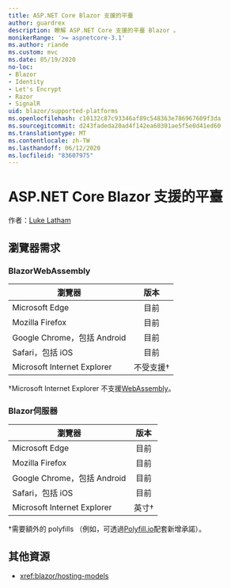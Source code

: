 ```yaml
---
title: ASP.NET Core Blazor 支援的平臺
author: guardrex
description: 瞭解 ASP.NET Core 支援的平臺 Blazor 。
monikerRange: '>= aspnetcore-3.1'
ms.author: riande
ms.custom: mvc
ms.date: 05/19/2020
no-loc:
- Blazor
- Identity
- Let's Encrypt
- Razor
- SignalR
uid: blazor/supported-platforms
ms.openlocfilehash: c10132c87c93346af89c548363e786967609f3da
ms.sourcegitcommit: d243fadeda20ad4f142ea60301ae5f5e0d41ed60
ms.translationtype: MT
ms.contentlocale: zh-TW
ms.lasthandoff: 06/12/2020
ms.locfileid: "83607975"
---
```

# <a name="aspnet-core-blazor-supported-platforms"></a>ASP.NET Core Blazor 支援的平臺

作者：[Luke Latham](https://github.com/guardrex)

## <a name="browser-requirements"></a>瀏覽器需求

### <a name="blazor-webassembly"></a>BlazorWebAssembly

| 瀏覽器                          | 版本               |
| -------------------------------- | :-------------------: |
| Microsoft Edge                   | 目前               |
| Mozilla Firefox                  | 目前               |
| Google Chrome，包括 Android | 目前               |
| Safari，包括 iOS            | 目前               |
| Microsoft Internet Explorer      | 不受支援&dagger; |

&dagger;Microsoft Internet Explorer 不支援[WebAssembly](https://webassembly.org)。

### <a name="blazor-server"></a>Blazor伺服器

| 瀏覽器                          | 版本    |
| -------------------------------- | :--------: |
| Microsoft Edge                   | 目前    |
| Mozilla Firefox                  | 目前    |
| Google Chrome，包括 Android | 目前    |
| Safari，包括 iOS            | 目前    |
| Microsoft Internet Explorer      | 英寸&dagger; |

&dagger;需要額外的 polyfills （例如，可透過[Polyfill.io](https://polyfill.io/v3/)配套新增承諾）。

## <a name="additional-resources"></a>其他資源

* <xref:blazor/hosting-models>
